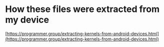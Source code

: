 # How these files were extracted from my device

[https://programmer.group/extracting-kernels-from-android-devices.html](https://programmer.group/extracting-kernels-from-android-devices.html)
